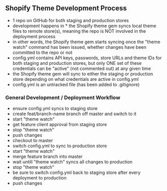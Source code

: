 ## Shopify Theme Development Process

* 1 repo on GitHub for both staging and production stores
* development happens in * the Shopify theme gem syncs local theme files to remote store(s), meaning the repo is NOT involved in the deployment process
*  in other words, the Shopify theme gem starts syncing once the "theme watch" command has been issued, whether changes have been committed to the repo or not
* config.yml contains API keys, passwords, store URLs and theme IDs for both staging and production stores, but only ONE set of these credentials can be "active" (not commented out) at any given time
* the Shopify theme gem will sync to either the staging or production store depending on what credentials are active in config.yml
* config.yml is an untracked file (has been added to .gitignore)

### General Development / Deployment Workflow

* ensure config.yml syncs to staging store
* create feat/branch-name branch off master and switch to it
* start "theme watch"
* get feature client approval from staging store
* stop "theme watch"
* push changes
* checkout to master
* switch config.yml to sync to production store
* start "theme watch"
* merge feature branch into master
* wait untill "theme watch" syncs all changes to production
* stop "theme watch"
* be sure to switch config.yml back to staging store after every deployment to production
* push changes

